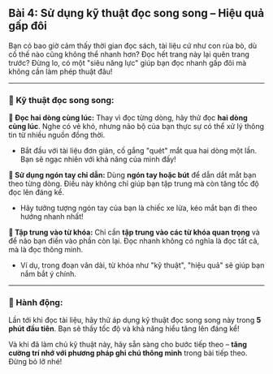 ## Bài 4: Sử dụng kỹ thuật đọc song song – Hiệu quả gấp đôi

Bạn có bao giờ cảm thấy thời gian đọc sách, tài liệu cứ như con rùa bò, dù cố thế nào cũng không thể nhanh hơn? Đọc hết trang này lại quên trang trước? Đừng lo, có một "siêu năng lực" giúp bạn đọc nhanh gấp đôi mà không cần làm phép thuật đâu!

---

### 📌 Kỹ thuật đọc song song:

**🔹 Đọc hai dòng cùng lúc:**
Thay vì đọc từng dòng, hãy thử đọc **hai dòng cùng lúc**. Nghe có vẻ khó, nhưng não bộ của bạn thực sự có thể xử lý thông tin từ nhiều nguồn đồng thời.

- Bắt đầu với tài liệu đơn giản, cố gắng "quét" mắt qua hai dòng một lần. Bạn sẽ ngạc nhiên với khả năng của mình đấy!

**🔹 Sử dụng ngón tay chỉ dẫn:**
Dùng **ngón tay hoặc bút** để dẫn dắt mắt bạn theo từng dòng. Điều này không chỉ giúp bạn tập trung mà còn tăng tốc độ đọc lên đáng kể.

- Hãy tưởng tượng ngón tay của bạn là chiếc xe lửa, kéo mắt bạn đi theo hướng nhanh nhất!

**🔹 Tập trung vào từ khóa:**
Chỉ cần **tập trung vào các từ khóa quan trọng** và để não bạn điền vào phần còn lại. Đọc nhanh không có nghĩa là đọc tất cả, mà là đọc thông minh.

- Ví dụ, trong đoạn văn dài, từ khóa như "kỹ thuật", "hiệu quả" sẽ giúp bạn nắm bắt ý chính.

---

### 🚀 Hành động:

Lần tới khi đọc tài liệu, hãy thử áp dụng kỹ thuật đọc song song này trong **5 phút đầu tiên**. Bạn sẽ thấy tốc độ và khả năng hiểu tăng lên đáng kể!

Và khi đã làm chủ kỹ thuật này, hãy sẵn sàng cho bước tiếp theo – **tăng cường trí nhớ với phương pháp ghi chú thông minh** trong bài tiếp theo. Đừng bỏ lỡ nhé!